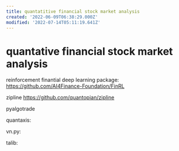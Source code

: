 ```yaml
---
title: quantatitive financial stock market analysis
created: '2022-06-09T06:38:29.000Z'
modified: '2022-07-14T05:11:19.641Z'
---
```


# quantative financial stock market analysis

reinforcement finantial deep learning package:
https://github.com/AI4Finance-Foundation/FinRL

zipline
https://github.com/quantopian/zipline

pyalgotrade

quantaxis:

vn.py:

talib:
